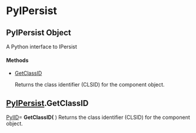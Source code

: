 # PyIPersist

## PyIPersist Object

A Python interface to IPersist

#### Methods


  - [GetClassID](PyIPersist.md#pyipersistgetclassid)

    Returns the class identifier (CLSID) for the component object.&nbsp;


## [PyIPersist](#pyipersist).GetClassID

[PyIID](#pyiid)= __GetClassID(__ )
Returns the class identifier (CLSID) for the component object.